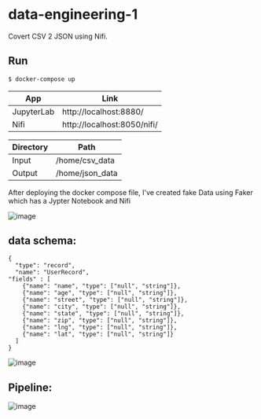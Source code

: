 # data-engineering-1

Covert CSV 2 JSON using Nifi.
## Run
```sh
$ docker-compose up
```


| App | Link |
| ------ | ------ |
| JupyterLab | http://localhost:8880/ |
| Nifi | http://localhost:8050/nifi/ |

| Directory | Path |
| ------ | ------ |
| Input | /home/csv_data |
| Output |  /home/json_data |

After deploying the docker compose file, I've created fake Data using Faker 
which has a Jypter Notebook and Nifi 

![image](https://user-images.githubusercontent.com/47817848/118247662-1a16ab80-b4ac-11eb-99f4-76cc96f5eb3d.png)

## data schema:
```
{
  "type": "record",
  "name": "UserRecord",
"fields" : [
    {"name": "name", "type": ["null", "string"]},
    {"name": "age", "type": ["null", "string"]},
    {"name": "street", "type": ["null", "string"]},
    {"name": "city", "type": ["null", "string"]},
    {"name": "state", "type": ["null", "string"]},
    {"name": "zip", "type": ["null", "string"]},
    {"name": "lng", "type": ["null", "string"]},
    {"name": "lat", "type": ["null", "string"]}
  ]
}

```

![image](https://user-images.githubusercontent.com/47817848/118248247-c35da180-b4ac-11eb-8565-ca458e846b90.png)

## Pipeline:
![image](https://user-images.githubusercontent.com/47817848/118247149-83e28580-b4ab-11eb-94ef-5f3c26d99a38.png)




